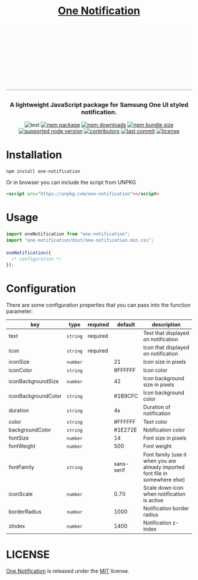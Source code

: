 <h1 align="center">
  <a href="https://www.npmjs.com/package/one-notification" target="_blank">One Notification</a>

  <br />
  <br />

  <img src="https://raw.githubusercontent.com/rifkiard/one-notification/main/miscellaneous/example.gif">
</h1>

<div align="center">

### A lightweight JavaScript package for Samsung One UI styled notification.

![test](https://img.shields.io/github/workflow/status/rifkiard/one-notification/CI)
[![npm package](https://img.shields.io/npm/v/one-notification?color=blue)](https://img.shields.io/npm/v/one-notification?color=blue)
[![npm downloads](https://img.shields.io/npm/dm/one-notification)](https://img.shields.io/npm/dm/one-notification)
[![npm bundle size](https://img.shields.io/bundlephobia/min/one-notification)](https://img.shields.io/bundlephobia/min/one-notification)
[![supported node version](https://img.shields.io/node/v/one-notification)](https://img.shields.io/node/v/one-notification)
[![contributors](https://img.shields.io/github/contributors/rifkiard/one-notification)](https://img.shields.io/github/contributors/rifkiard/one-notification)
[![last commit](https://img.shields.io/github/last-commit/rifkiard/one-notification)](https://img.shields.io/github/last-commit/rifkiard/one-notification)
[![license](https://img.shields.io/npm/l/one-notification)](https://img.shields.io/npm/l/one-notification)
</div>

# Installation

```shell
npm install one-notification
```

Or in browser you can include the script from UNPKG

```html
<script src="https://unpkg.com/one-notification"></script>
```

# Usage

```JavaScript
import oneNotification from "one-notification";
import "one-notification/dist/one-notification.min.css";

oneNotification({
  /* configuration */
});
```

# Configuration

There are some configuration properties that you can pass into the function parameter:

|key|type|required|default|description|
|-|-|-|-|-|
|text|`string`|required||Text that displayed on notification|
|icon|`string`|required||Icon that displayed on notification|
|iconSize|`number`||21|Icon size in pixels|
|iconColor|`string`||#FFFFFF|Icon color|
|iconBackgroundSize|`number`||42|Icon background size in pixels|
|iconBackgroundColor|`string`||#1B9CFC|Icon background color|
|duration|`string`||4s|Duration of notification|
|color|`string`||#FFFFFF|Text color|
|backgroundColor|`string`||#1E272E|Notification color|
|fontSize|`number`||14|Font size in pixels|
|fontWeight|`number`||500|Font weight|
|fontFamily|`string`||sans-serif|Font family (use it when you are already imported font file in somewhere else)|
|iconScale|`number`||0.70|Scale down icon when notification is active|
|borderRadius|`number`||1000|Notification border radius|
|zIndex|`number`||1400|Notification z-index|

# LICENSE
[One Notification](https://www.npmjs.com/package/one-notification) is released under the [MIT](https://github.com/rifkiard/one-notification/blob/main/LICENSE) license.